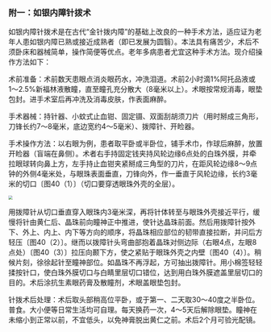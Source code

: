 ### 附一：如银内障针拨术

如银内障针拨术是在古代“金针拨内障”的基础上改良的一种手术方法，适应证为老年人患如银内障已熟或接近成熟者（即已发展为圆翳）。本法具有痛苦少，术后不须卧床和器械简单，操作简便等优点。老年多病患者尤宜这种手术方法。现介绍操作方法如下：

术前准备：术前数天患眼点消炎眼药水，冲洗泪道。术前2小时滴1%阿托品液或1〜2.5%新福林液散瞳，直至瞳孔充分散大（8毫米以上）。术眼按常规消毒，眼垫包封。进手术室后再冲洗及消毒皮肤，作表面麻醉。

手术器械：持针器、小蚊式止血钳、固定镊、双面刮胡须刀片（用时掰成三角形，刀锋长约7〜8毫米，底边宽约4〜5毫米）、拨障针、开睑器。

手术操作方法：以右眼为例，患者取平卧或半卧位，铺手术巾，作球后麻醉，放置开睑器（盲端在鼻侧）。术者右手持固定钱夹持风轮边缘6点处的白珠外膜，并牵拉眼球转向鼻上方，左手持止血钳夹紧掰成三角型的刀片，在距风轮边缘8〜9点钟的外侧4毫米处，与眼珠表面垂直，刀锋向外，作一垂直于风轮边缘，长约3毫米的切口〔图40（1）〕（切口要穿透眼珠外壳的全层）。

<img src="./img/40.jpg" style="zoom:50%;" />

用拨障针从切口垂直穿入眼珠内3毫米深，再将针体转至与眼珠外壳接近平行，缓慢将针由黄仁后、晶珠前向瞳神正中推进，使针达晶珠前面。然后用拨障针按外下、外上、内上、内下等方向的顺序，将晶珠相应部位的韧带直接拉断，并问后方轻压〔图40（2）〕。继而以拨障针头弯曲部抱着晶珠对侧边际（右眼4点，左眼8点处）〔图40（3）〕拉压向颞下方，使之紧贴于眼珠外壳之内壁〔图40（4）〕。稍候片刻，徐徐起针至瞳神部位。如晶珠不再浮起，方可抽出拨障针。用小棉签轻轻揉按针口，使白珠外膜切口与白睛里层切口错位，达到用白珠外膜遮盖里层切口的目的。术后涂抗生素眼药膏及散瞳剂，术眼盖眼垫包封。

针拨术后处理：术后取头部稍高位平卧，或于第一、二天取30〜40度之半卧位。普食。大小便等日常生活均可自理。每天换药一次，4〜5天后解除眼垫。瞳神在未缩小到正常以前，不宜低头，以免神膏脱出黄仁之前。术后2个月可验光配镜。
